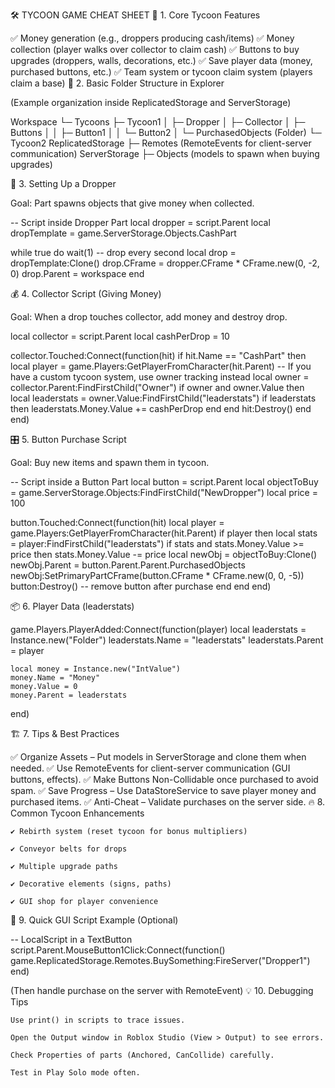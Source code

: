 🛠️ TYCOON GAME CHEAT SHEET
📌 1. Core Tycoon Features

✅ Money generation (e.g., droppers producing cash/items)
✅ Money collection (player walks over collector to claim cash)
✅ Buttons to buy upgrades (droppers, walls, decorations, etc.)
✅ Save player data (money, purchased buttons, etc.)
✅ Team system or tycoon claim system (players claim a base)
📂 2. Basic Folder Structure in Explorer

(Example organization inside ReplicatedStorage and ServerStorage)

Workspace
 └─ Tycoons
     ├─ Tycoon1
     │   ├─ Dropper
     │   ├─ Collector
     │   ├─ Buttons
     │   │   ├─ Button1
     │   │   └─ Button2
     │   └─ PurchasedObjects (Folder)
     └─ Tycoon2
ReplicatedStorage
 ├─ Remotes (RemoteEvents for client-server communication)
ServerStorage
 ├─ Objects (models to spawn when buying upgrades)

🚀 3. Setting Up a Dropper

Goal: Part spawns objects that give money when collected.

-- Script inside Dropper Part
local dropper = script.Parent
local dropTemplate = game.ServerStorage.Objects.CashPart

while true do
    wait(1) -- drop every second
    local drop = dropTemplate:Clone()
    drop.CFrame = dropper.CFrame * CFrame.new(0, -2, 0)
    drop.Parent = workspace
end

💰 4. Collector Script (Giving Money)

Goal: When a drop touches collector, add money and destroy drop.

local collector = script.Parent
local cashPerDrop = 10

collector.Touched:Connect(function(hit)
    if hit.Name == "CashPart" then
        local player = game.Players:GetPlayerFromCharacter(hit.Parent)
        -- If you have a custom tycoon system, use owner tracking instead
        local owner = collector.Parent:FindFirstChild("Owner")
        if owner and owner.Value then
            local leaderstats = owner.Value:FindFirstChild("leaderstats")
            if leaderstats then
                leaderstats.Money.Value += cashPerDrop
            end
        end
        hit:Destroy()
    end
end)

🎛️ 5. Button Purchase Script

Goal: Buy new items and spawn them in tycoon.

-- Script inside a Button Part
local button = script.Parent
local objectToBuy = game.ServerStorage.Objects:FindFirstChild("NewDropper")
local price = 100

button.Touched:Connect(function(hit)
    local player = game.Players:GetPlayerFromCharacter(hit.Parent)
    if player then
        local stats = player:FindFirstChild("leaderstats")
        if stats and stats.Money.Value >= price then
            stats.Money.Value -= price
            local newObj = objectToBuy:Clone()
            newObj.Parent = button.Parent.Parent.PurchasedObjects
            newObj:SetPrimaryPartCFrame(button.CFrame * CFrame.new(0, 0, -5))
            button:Destroy() -- remove button after purchase
        end
    end
end)

📦 6. Player Data (leaderstats)

game.Players.PlayerAdded:Connect(function(player)
    local leaderstats = Instance.new("Folder")
    leaderstats.Name = "leaderstats"
    leaderstats.Parent = player

    local money = Instance.new("IntValue")
    money.Name = "Money"
    money.Value = 0
    money.Parent = leaderstats
end)

🏗️ 7. Tips & Best Practices

✅ Organize Assets – Put models in ServerStorage and clone them when needed.
✅ Use RemoteEvents for client-server communication (GUI buttons, effects).
✅ Make Buttons Non-Collidable once purchased to avoid spam.
✅ Save Progress – Use DataStoreService to save player money and purchased items.
✅ Anti-Cheat – Validate purchases on the server side.
🔥 8. Common Tycoon Enhancements

    ✔️ Rebirth system (reset tycoon for bonus multipliers)

    ✔️ Conveyor belts for drops

    ✔️ Multiple upgrade paths

    ✔️ Decorative elements (signs, paths)

    ✔️ GUI shop for player convenience

🎨 9. Quick GUI Script Example (Optional)

-- LocalScript in a TextButton
script.Parent.MouseButton1Click:Connect(function()
    game.ReplicatedStorage.Remotes.BuySomething:FireServer("Dropper1")
end)

(Then handle purchase on the server with RemoteEvent)
💡 10. Debugging Tips

    Use print() in scripts to trace issues.

    Open the Output window in Roblox Studio (View > Output) to see errors.

    Check Properties of parts (Anchored, CanCollide) carefully.

    Test in Play Solo mode often.


